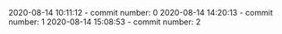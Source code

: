 2020-08-14 10:11:12 - commit number: 0
2020-08-14 14:20:13 - commit number: 1
2020-08-14 15:08:53 - commit number: 2
